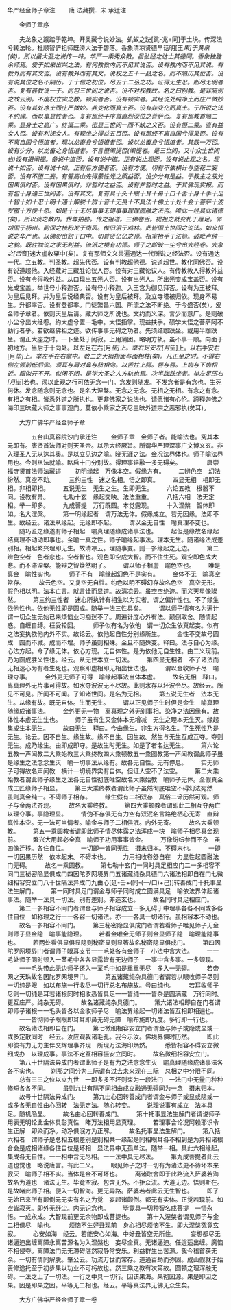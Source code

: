   华严经金师子章注
　　唐 法藏撰．宋 承迁注




　　金师子章序

　　夫龙象之蹴踏于乾坤。开奥藏兮说妙法。虮蚁之趹[跳-兆+同]于土块。传深法兮转法轮。杜顺智俨祖师既滂大法于碧落。香象清凉贤德早话明[王*果]于黄泉(矣)。所以虽大圣之说传一味。华严一乘秀众教。虽弘经之达士其德同。香象独胜余师焉。爰于如来出兴之法。有何教教内而不见其说否。设有教内而不见其说。有教外而有其文否。设有教外而有其文。说权之五十一品之名。而不隔历其位否。设有说其位之名不隔历。于十信之初位。尽五十二品之功。证得无生忍。断尽无明者否。复有甚教说一于。而包三世间之说否。设不对权教故。名之曰别教。是非隔别之故云别。不废权立实之教。顿实者否。设有顿实者。其经说处纯净土而庄严微妙否。设有其处净土而庄严微妙。非变化而真土否。设有非变化而真土。于所说之法不约理。而以事显性者否。复有那经于序首直烈深位之菩萨否。复有那教首隔二乘。显身土之高广。终摄二乘。密显三世间一而不缺之义否。设有摄二乘。直有益女人否。设有利抚女人。有现坐之得益五百否。设有那经不离自国兮得果否。设有不离自国兮悟道者。现以龙畜身兮悟道者否。设以龙畜身兮悟道者。其数一万否。设有少分。以龙畜之身悟道者。不言摄阐提否(阐提者。是三世间。又中众生世间也)设有摄阐提。备说中道否。设有说中道。正有说止观否。设有说止观之名。现说十如否。设有说十如。正有后方便者否。设有方便。切有不依横计与空花二妄否。设有不堕二妄。有譬高山先得蒙性光之照益否。设少分有是益。于教主之故光因果俱时否。设有因果俱时。非暂时之益否。设有非暂时之益。于其佛现实报。而有包十身通三世间否。设有其文。复有具十头十眼十耳十鼻十口十舌十身十手十足十智十如十忍十明十通十解脱十辨十音十无畏十不具法十佛土十处十会十菩萨十波罗蜜十方便十愿。如是十十无尽事事无碍事事理理圆融之法否。唯此一经具此诸德(矣)。所以谈之教内。世尊拍膝。传之祖道。三佛卷舌。提祖之就变札于雁足。邻胡国于杨州。韵保之梳粉发于南风。催旧泪于鸡林。此皆国土世间之说法。如来恒说之华严也。以佛贺出釰于口中。切普贤亿亿之顶。祖室抬手于法箭。破毗卢纯一之貌。既往独说之家无利益。流派之境有功德。师子之齘破一尘兮出大经卷。大象之[舌*音]迷大虚收粟中(矣)。复有那师文义共遍通达一代所说之经法否。设有通达一代。立五教。判圣教。超先代否。设有判教超他德。说道超世。教化同佛否。设有说道超他。入经藏对三藏胜论议人否。设有对三藏论议人。有传教教人得教外益否。设有令得教外益。从口现出五光人否。设有出光人。所出光变成宝盖否。设有光成宝盖。举世号小释迦否。设有号小释迦。入王宫为御见拜否。设有为王被拜。为皇后见拜。并为皇后说经典否。设有为皇后被拜。及立寺塔被归依。现身不易生。升都率否。设有登都率。门徒繁昌六国。所流之法不断绝。于今盛否(矣)。爰金师子章者。依则天皇后请。藏大师之所说也。文约而义深。言少而意广。是则破小尘兮出大经卷。约大虚兮置一毛中。大悟指掌。现益扶手。硕学大悟之菩萨阿不勤行者乎。若欲继佛祖之迹。欲传事事无碍之功者。先须结跏趺坐。或用半跏趺坐。谓正大座之时。一卜坐处于闲寂。上用蒲团。略明方轨。虽不事一顺。向面于初地方。当后于十向处。以左足在右[月*坒]上。举右足安左[月*坒]上。以右手安右[月*坒]上。举左手在右掌中。教二之大拇指面与面相柱(矣)。凡正坐之时。不得右侧左倾前低后仰。须耳与肩对鼻与脐相向。以舌拄上腭。唇与唇。上齿与下齿相近。眼似开不开。似闭不闭。是学大圣之人方轨也焉。次半跏趺坐者。举左足压右[月*坒]若也。须以止观之行可依无念一门。念发则随发。不发念者是有念也。生死何休。发念随念则无念也。是名大涅槃。无念之无念。无相之无相。有念之有念。有相之有相。皆悉外道之所执也。更非佛家之说法也。请愿诸有心伦。蹄释迦佛之海印三昧藏大师之事事观门。莫依小乘家之灭尽三昧外道宗之恶邪执(矣耳)。

　　大方广佛华严经金师子章

　　　　五台山真容院沙门承迁注
　　金师子章　金师子者。能喻法也。究其本元即有。唐贤首法师对则天圣帝。以示大经厥旨。所谓华严理深事广文博义玄。非入理圣人无以达其奥。是以立见边之喻。晓无涯之法。金况法界体也。师子喻法界用也。今则从法就喻。略启十门分别故。得理事镕融一多无碍矣。
　　　　唐崇福寺贤首法师法藏述
　　初明缘起　万像本空。假缘方有。
　　二辨色空　幻法纷然。真空不动。
　　三约三性　迷之名相。悟之即真。
　　四显无相　相即无相。非相即相。
　　五说无生　无生之生。生即无生。
　　六论五教　根器不同。设教有异。
　　七勒十玄　缘起交映。法法重重。
　　八括六相　法无定相。举一即多。
　　九成菩提　万行既圆。本觉露现。
　　十入涅槃　智体即如。名大涅槃。
　　第一明缘起者　谓万法无体。假缘成立。若无因缘。法即不生。故经云。诸法从缘起。无缘即不起。
　　谓以金无自性　喻真理不变也。
　　随巧匠之缘遂有师子相起　喻真理随缘成诸事法也。
　　起但是缘故名缘起　结真理不动动即事也。金喻一真之性。师子喻缘起事法。理本无生。随诸缘法成差别相。相起繁兴理即无生。故清凉云。理随事变。则一多缘起之无边。
　　第二辨色空者　色者悲也。空者智也。观色即空成大智。而不住生死。观空即色成大悲。而不滞涅槃。能辩之智焕然明了。
　　谓以师子相虚　喻色空也。
　　唯是真金　喻性实也。
　　师子不有　喻缘起幻色不是实有。
　　金体不无　喻真空常存。
　　故云色空。又复空无自性。约色以明不碍幻存故名色空　真空无形。假色相以明。法本亡言。就言诠而显道。故清凉云。虽空空绝迹。而义天星像璨然。
　　第三约三性者　迷心所执计有相生以为实者。谓之偏计性也。不了缘生依他性也。依他无性即是圆成。随举一法三性具矣。
　　谓以师子情有名为遍计　谓一切众生无始已来烦恼业习痴迷不了。周遍计度心外有法。颠倒取舍。随情起惑。自缠自缚。枉受轮回。
　　师子似有名为依他　谓一切众生依真起妄。似有之法妄执依他内外不实。故论云。依他起自性分别缘所生。
　　金性不变故号圆成　圆而不减。成而不增。师子虽则相殊。金且不随殊变。释曰。法与自心为缘。心法方起。今了缘无体。依心方现。无自体性。是为依他无自生性。由二义现前。乃为圆成胜义性也。经云。从无住本立一切法。
　　第四显无相者　不了诸法而无相迷心为有者生死也。观察即虚相即无相出世法也。
　　谓以金收师子尽　喻理夺事。
　　金外更无师子可得　喻缘起事法当体本虚。
　　故名无相　释曰。离真理外无片事可得故。如水夺波波无不尽故。此则水存以坏波令尽。故经云。所见不可见。所闻不可闻。了知诸世间。是名为无相。
　　第五说无生者　法本无生。从缘有故。既无自体。生而无生。
　　谓以正见师子生时但是金生　喻真理随缘成诸事法。
　　金外更无一物　离真理之外无别事相。染净之法因缘有。故体性本虚无生生也。
　　师子虽有生灭金体本无增减　无生之理本无生灭。缘起集成生本无生。
　　故曰无生　释曰。今由缘生。非生方得名生。了生死性乃是无生。论云。因不自生。缘生故。缘不自生。因生故。然生与无生互成互夺。夺则无生。成乃缘生。由即成即夺。是故生时无生。如是了者名达无生。
　　第六论五教一声闻教二大乘始教三大乘终教四大乘顿教五一乘图教第一声闻教谓此师子虽是缘生之法念念生灭　喻一切事法从缘有。故各无自性。无有停息。
　　实无师子可得故名声闻教　横计一切境界实有自体。但证人空不了法空。
　　第二大乘始教者谓此师子缘生之法各无自性彻底唯空故名大乘始教　喻师子无体。全假真金成工匠缘师子相显。
　　第三大乘终教者谓此师子虽然彻底唯空不碍幻法宛然　虽则真金纯一。不碍师子相存。
　　缘生假有二相双存　真俗二谛历然可观。师子与金两法齐现。
　　故名大乘终教。
　　第四大乘顿教者谓即此二相互夺两亡　以理夺事。事隐理显。
　　情伪不存俱无有力空有双泯名言路绝栖心无寄　直辩真性本空。无一法可当情者。喻金与师子二相俱泯。内外无寄。
　　故名大乘顿教。
　　第五一乘圆教者谓即此师子情尽体露之法浑成一块　喻师子相尽真金现前。
　　繁兴大用起必全真　喻师子功用事事皆金。
　　万像纷纭参而不杂　虽四像迁移。各住自位。
　　一切即一皆同无性　摄末归本。不碍末也。
　　一即一切因果历然　依本起末。不碍本也。
　　力用相收卷舒自在　力显性起圆融法门无碍。
　　故名一乘圆教。
　　第七勒十玄门一同时具足相应门二一多相容不同门三秘密隐显俱成门四因陀罗网境界门五诸藏纯杂具德门六诸法相即自在门七微细相容安立门八十世隔法异成门九由心[廷-壬+(同-(一/口)+己)]转善成门十托事显法生解门。
　　第一同时具足门谓金与师子同时成立圆满具足　喻依法界体起诸事法。随举一法具一切法。别有差别。非造玄也。
　　故名同时具足相应门。
　　第二一多相容不同门者谓金与师子相容成立一多无碍于中理事各各不同或多各住自位　如称理之行一一各容一切诸法。亦一一各具一切诸行。虽相容本不动也。
　　故名一多相容不同门。
　　第三秘密隐显俱成门者谓若看师子唯见师子无金则师子显金隐　喻事能隐理。
　　若看金唯金无师子则金显师子隐　喻理能隐事也。
　　若两处看俱显俱显隐则秘密显则显著故名秘密隐显俱成门。
　　第四因陀罗网境界门者谓师子眼耳支节一一毛处各有金师子　小法中含大法。
　　一一毛处师子同时顿入一茎毛中各各显露皆有无边师子　一事中含多事。一多顿现。
　　一一毛头带此无边师子还入一茎毛中如是重重无尽　多入一无碍。
　　若帝网之天珠故名因陀罗网境界门。
　　第五诸藏纯杂具德门者谓若以眼收师子尽则一切纯是眼　如以布施一行收尽一切行总名布施故。号曰纯也。
　　若耳收师子尽则一切纯是耳若诸根同时相收悉皆具足一一皆纯一一皆杂是圆满藏　万行同时。更互庄严。纯杂无碍。
　　故名诸藏纯杂具德门。
　　第六诸法相即自在门者谓即师子诸根一一毛头皆各以金收师子尽　喻法界缘起一切诸法皆互相即相遍也。
　　一一皆彻师子眼眼即耳耳即鼻无碍无障　喻布施即九度。多行即一行也。
　　故名诸法相即自在门。
　　第七微细相容安立门者谓金与师子或隐或显或一或多定散同时　经云。汝应观我诸毛孔。我今示汝。佛境界俱时历然。
　　即此即彼有力无力主伴交辉理事齐现　所现万法海印炳然。
　　悉皆相容不碍安立微细成办　以理成事。事法不定互相容摄安立同时。
　　故名微细相容安立门。
　　第八十世隔法异成门者谓此师子是有为之法念念生灭　喻真理随缘成诸事法各各不实也。
　　刹那之间分为三际谓有过去未来现在三际　总相之中分限不同。
　　总有三三之位以立九世　一即多多不坏则束为一段法门　一法门中无量门种种修短各各不同。
　　虽则九世有隔不同相由成立融通无碍同为一念　摄末归本。
　　故号十世隔法异成门。
　　第九由心回转善成门者谓金与师子或显或隐或一或多各无自性由心回转　法无定法。随心转变。
　　说理说事有成立　法本具足。随机隐显。
　　故名由心回转善成门。
　　第十托事显法生解门者谓说师子用表无明论此金体具彰真性　睹万法相用显真理。
　　若理事合论况阿赖耶识令生正解　即染而净。动净俱泯方为正解。
　　故名托事显法生解门。
　　第八括六相者　谓师子是总相五根差别是别相共一缘起是同相眼耳各不相到是为异相诸根合会是成相诸缘各住自位是坏相　显法界中无孤单法。随举一相。具此六相缘起。集成各无自性。一一相中含无尽相。一一法中具无尽法。
　　第九成菩提者此云道也觉也　略说唐言。有此二义。
　　眼见师子之时一切有为诸法更不待坏本来寂灭　喻师子相不实。当体是金不可坏也。
　　离诸取舍即于此路流入萨婆若海故名为道也　诸法无生。毕竟空寂。包含无外。不拒众流。大道无边。悟则斯在。是故睹此师子相。便入一切智海。更无异路。萨婆若者此云无生智也。
　　即了无始已来所有颠倒元无实有名之为觉　妄起诸颠倒。都无有实体。正觉若现前。如空皆寂灭。即外无纤尘。内无识念也。
　　毕竟具一切种智名成菩提　一悟永悟。一成永成。大智现前更无余物即成菩提也。
　　第十入涅槃者谓见师子与金二相俱尽　喻也。
　　烦恼不生好丑现前　身心相尽烦恼不生。即大涅槃究竟玄寂。
　　心安如海　经云。若能安心如海。中好丑皆空无所住。
　　妄想都尽无诸逼迫出缠离障永离苦源名为入涅槃也　妄尽全真。无诸逼迫。任逍遥出缠。魔恼不相侵夺。离障法门无无滞碍湛然寂静常安乐。利益群生出苦源。我今稽首获无余。一切有情同解脱。肇公云。功流万世而常存。道通百劫而弥固。成山假就于始箦修途托至于初步果以功业不可杇故也。然三乘之教有次第故。圆顿之理浑融无碍。一法之上了一切法。一行之中具一切行。因该果海。果彻因源。果是即因之果。因是即果之因。平等无二相也。经云。平等真法界无佛无众生矣。

　　大方广佛华严经金师子章一卷


